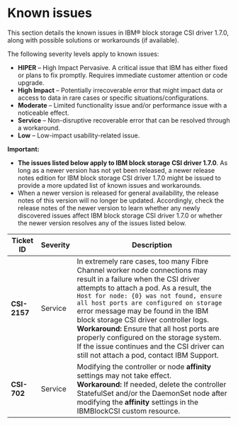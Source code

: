 # Known issues

This section details the known issues in IBM® block storage CSI driver 1.7.0, along with possible solutions or workarounds (if available).

The following severity levels apply to known issues:

-   **HIPER** – High Impact Pervasive. A critical issue that IBM has either fixed or plans to fix promptly. Requires immediate customer attention or code upgrade.
-   **High Impact** – Potentially irrecoverable error that might impact data or access to data in rare cases or specific situations/configurations.
-   **Moderate** – Limited functionality issue and/or performance issue with a noticeable effect.
-   **Service** – Non-disruptive recoverable error that can be resolved through a workaround.
-   **Low** – Low-impact usability-related issue.

**Important:**

-   **The issues listed below apply to IBM block storage CSI driver 1.7.0**. As long as a newer version has not yet been released, a newer release notes edition for IBM block storage CSI driver 1.7.0 might be issued to provide a more updated list of known issues and workarounds.
-   When a newer version is released for general availability, the release notes of this version will no longer be updated. Accordingly, check the release notes of the newer version to learn whether any newly discovered issues affect IBM block storage CSI driver 1.7.0 or whether the newer version resolves any of the issues listed below.

|Ticket ID|Severity|Description|
|---------|--------|-----------|
|**CSI-2157**|Service|In extremely rare cases, too many Fibre Channel worker node connections may result in a failure when the CSI driver attempts to attach a pod. As a result, the `Host for node: {0} was not found, ensure all host ports are configured on storage` error message may be found in the IBM block storage CSI driver controller logs. <br />**Workaround:** Ensure that all host ports are properly configured on the storage system. If the issue continues and the CSI driver can still not attach a pod, contact IBM Support.|
|**CSI-702**|Service|Modifying the controller or node **affinity** settings may not take effect. <br />**Workaround:** If needed, delete the controller StatefulSet and/or the DaemonSet node after modifying the **affinity** settings in the IBMBlockCSI custom resource.|

